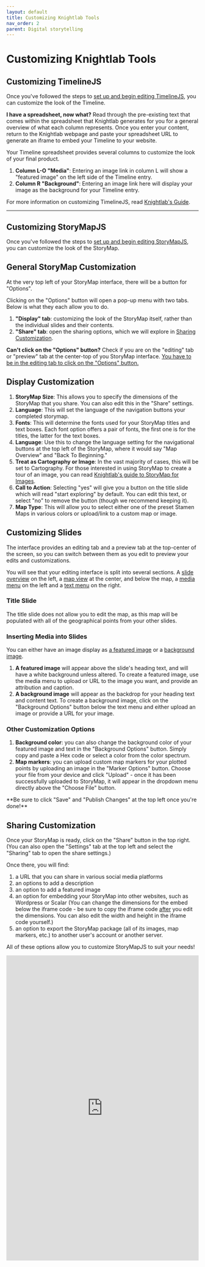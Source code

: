 ```yaml
---
layout: default
title: Customizing Knightlab Tools
nav_order: 2
parent: Digital storytelling
---
```

# Customizing Knightlab Tools
## Customizing TimelineJS
Once you've followed the steps to <a href="https://ubc-library-rc.github.io/digital-exhibits-survey/content/digital-storytelling-tools.html#timelinejs">set up and begin editing TimelineJS</a>, you can customize the look of the Timeline.
 
<aside class="note">
<strong>I have a spreadsheet, now what?</strong> Read through the pre-existing text that comes within the spreadsheet that Knightlab generates for you for a general overview of what each column represents. Once you enter your content, return to the Knightlab webpage and paste your spreadsheet URL to generate an iframe to embed your Timeline to your website.</u>
</aside>

Your Timeline spreadsheet provides several columns to customize the look of your final product.
1. **Column L-O "Media"**: Entering an image link in column L will show a "featured image" on the left side of the Timeline entry.
2. **Column R "Background"**: Entering an image link here will display your image as the background for your Timeline entry.

For more information on customizing TimelineJS, read <a href="https://timeline.knightlab.com/docs/using-spreadsheets.html">Knightlab's Guide</a>.

<hr>

## Customizing StoryMapJS
Once you've followed the steps to <a href="https://ubc-library-rc.github.io/digital-exhibits-survey/content/digital-storytelling-tools.html#storymapsjs">set up and begin editing StoryMapJS</a>, you can customize the look of the StoryMap.

## General StoryMap Customization
At the very top left of your StoryMap interface, there will be a button for "Options". 

Clicking on the "Options" button will open a pop-up menu with two tabs. Below is what they each allow you to do.
1. **"Display" tab**: customizing the look of the StoryMap itself, rather than the individual slides and their contents.
2. **"Share" tab**: open the sharing options, which we will explore in <a href="https://ubc-library-rc.github.io/digital-exhibits-survey/content/knightlab-cutomization.html#sharing-customization">Sharing Customization</a>.

<aside class="note">
<strong>Can't click on the "Options" button?</strong> Check if you are on the "editing" tab or "preview" tab at the center-top of you StoryMap interface. <u>You have to be in the editing tab to click on the "Options" button.</u>
</aside>

## Display Customization
1. **StoryMap Size**: This allows you to specify the dimensions of the StoryMap that you share. You can also edit this in the "Share" settings.
2. **Language**: This will set the language of the navigation buttons your completed storymap. 
3. **Fonts**: This will determine the fonts used for your StoryMap titles and text boxes. Each font option offers a pair of fonts, the first one is for the titles, the latter for the text boxes.
4. **Language**: Use this to change the language setting for the navigational buttons at the top left of the StoryMap, where it would say "Map Overview" and "Back To Beginning."
5. **Treat as Cartography or Image**: In the vast majority of cases, this will be set to Cartography. For those interested in using StoryMap to create a tour of an image, you can read <a href="https://storymap.knightlab.com/gigapixel/">Knightlab's guide to StoryMap for Images</a>.
6. **Call to Action**: Selecting "yes" will give you a button on the title slide which will read "start exploring" by default. You can edit this text, or select "no" to remove the button (though we recommend keeping it).
7. **Map Type**: This will allow you to select either one of the preset Stamen Maps in various colors or upload/link to a custom map or image.

## Customizing Slides
The interface provides an editing tab and a preview tab at the top-center of the screen, so you can switch between them as you edit to preview your edits and customizations.

You will see that your editing interface is split into several sections. A <u>slide overview</u> on the left, a <u>map view</u> at the center, and below the map, a <u>media menu</u> on the left and a <u>text menu</u> on the right.

### Title Slide
The title slide does not allow you to edit the map, as this map will be populated with all of the geographical points from your other slides.

### Inserting Media into Slides
You can either have an image display as <u>a featured image</u> or a <u>background image</u>.
1. **A featured image** will appear above the slide's heading text, and will have a white background unless altered. To create a featured image, use the media menu to upload or URL to the image you want, and provide an attribution and caption.
2. **A background image** will appear as the backdrop for your heading text and content text. To create a background image, click on the "Background Options" button below the text menu and either upload an image or provide a URL for your image.

### Other Customization Options
1. **Background color**: you can also change the background color of your featured image and text in the "Background Options" button. Simply copy and paste a Hex code or select a color from the color spectrum.
2. **Map markers**: you can upload custom map markers for your plotted points by uploading an image in the "Marker Options" button. Choose your file from your device and click "Upload" - once it has been successfully uploaded to StoryMap, it will appear in the dropdown menu directly above the "Choose File" button.

<aside class="note">
 **Be sure to click "Save" and "Publish Changes" at the top left once you're done!**
 </aside>

## Sharing Customization
Once your StoryMap is ready, click on the "Share" button in the top right. (You can also open the "Settings" tab at the top left and select the "Sharing" tab to open the share settings.)

Once there, you will find:
1. a URL that you can share in various social media platforms
2. an options to add a description
3. an option to add a featured image
4. an option for embedding your StoryMap into other websites, such as Wordpress or Scalar (You can change the dimensions for the embed below the iframe code - be sure to copy the iframe code <u>after</u> you edit the dimensions. You can also edit the width and height in the iframe code yourself.)
5. an option to export the StoryMap package (all of its images, map markers, etc.) to another user's account or another server.

All of these options allow you to customize StoryMapJS to suit your needs!
<iframe src="https://uploads.knightlab.com/storymapjs/d31a5d91aae4442a404ed21a6ca6945b/new/index.html" frameborder="0" width="100%" height="800" alt="an example storymap that demonstrates the customization options"></iframe>
  



